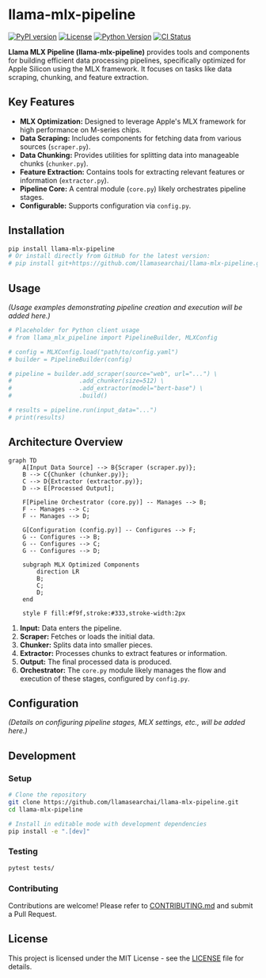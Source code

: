 # llama-mlx-pipeline

[![PyPI version](https://img.shields.io/pypi/v/llama_mlx_pipeline.svg)](https://pypi.org/project/llama_mlx_pipeline/)
[![License](https://img.shields.io/github/license/llamasearchai/llama-mlx-pipeline)](https://github.com/llamasearchai/llama-mlx-pipeline/blob/main/LICENSE)
[![Python Version](https://img.shields.io/pypi/pyversions/llama_mlx_pipeline.svg)](https://pypi.org/project/llama_mlx_pipeline/)
[![CI Status](https://github.com/llamasearchai/llama-mlx-pipeline/actions/workflows/llamasearchai_ci.yml/badge.svg)](https://github.com/llamasearchai/llama-mlx-pipeline/actions/workflows/llamasearchai_ci.yml)

**Llama MLX Pipeline (llama-mlx-pipeline)** provides tools and components for building efficient data processing pipelines, specifically optimized for Apple Silicon using the MLX framework. It focuses on tasks like data scraping, chunking, and feature extraction.

## Key Features

- **MLX Optimization:** Designed to leverage Apple's MLX framework for high performance on M-series chips.
- **Data Scraping:** Includes components for fetching data from various sources (`scraper.py`).
- **Data Chunking:** Provides utilities for splitting data into manageable chunks (`chunker.py`).
- **Feature Extraction:** Contains tools for extracting relevant features or information (`extractor.py`).
- **Pipeline Core:** A central module (`core.py`) likely orchestrates pipeline stages.
- **Configurable:** Supports configuration via `config.py`.

## Installation

```bash
pip install llama-mlx-pipeline
# Or install directly from GitHub for the latest version:
# pip install git+https://github.com/llamasearchai/llama-mlx-pipeline.git
```

## Usage

*(Usage examples demonstrating pipeline creation and execution will be added here.)*

```python
# Placeholder for Python client usage
# from llama_mlx_pipeline import PipelineBuilder, MLXConfig

# config = MLXConfig.load("path/to/config.yaml")
# builder = PipelineBuilder(config)

# pipeline = builder.add_scraper(source="web", url="...") \
#                   .add_chunker(size=512) \
#                   .add_extractor(model="bert-base") \
#                   .build()

# results = pipeline.run(input_data="...")
# print(results)
```

## Architecture Overview

```mermaid
graph TD
    A[Input Data Source] --> B{Scraper (scraper.py)};
    B --> C{Chunker (chunker.py)};
    C --> D{Extractor (extractor.py)};
    D --> E[Processed Output];

    F[Pipeline Orchestrator (core.py)] -- Manages --> B;
    F -- Manages --> C;
    F -- Manages --> D;

    G[Configuration (config.py)] -- Configures --> F;
    G -- Configures --> B;
    G -- Configures --> C;
    G -- Configures --> D;

    subgraph MLX Optimized Components
        direction LR
        B;
        C;
        D;
    end

    style F fill:#f9f,stroke:#333,stroke-width:2px
```

1.  **Input:** Data enters the pipeline.
2.  **Scraper:** Fetches or loads the initial data.
3.  **Chunker:** Splits data into smaller pieces.
4.  **Extractor:** Processes chunks to extract features or information.
5.  **Output:** The final processed data is produced.
6.  **Orchestrator:** The `core.py` module likely manages the flow and execution of these stages, configured by `config.py`.

## Configuration

*(Details on configuring pipeline stages, MLX settings, etc., will be added here.)*

## Development

### Setup

```bash
# Clone the repository
git clone https://github.com/llamasearchai/llama-mlx-pipeline.git
cd llama-mlx-pipeline

# Install in editable mode with development dependencies
pip install -e ".[dev]"
```

### Testing

```bash
pytest tests/
```

### Contributing

Contributions are welcome! Please refer to [CONTRIBUTING.md](CONTRIBUTING.md) and submit a Pull Request.

## License

This project is licensed under the MIT License - see the [LICENSE](LICENSE) file for details.
